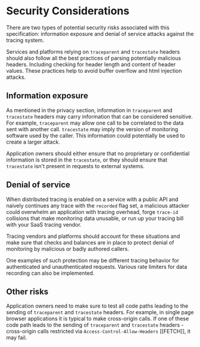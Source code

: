 # Security Considerations

There are two types of potential security risks associated with this
specification: information exposure and denial of service attacks against the
tracing system.

Services and platforms relying on `traceparent` and `tracestate` headers should
also follow all the best practices of parsing potentially malicious headers.
Including checking for header length and content of header values. These
practices help to avoid buffer overflow and html injection attacks.

## Information exposure

As mentioned in the privacy section, information in `traceparent` and
`tracestate` headers may carry information that can be considered sensitive. For
example, `traceparent` may allow one call to be correlated to the data sent with
another call. `tracestate` may imply the version of monitoring software used by
the caller. This information could potentially be used to create a larger
attack.

Application owners should either ensure that no proprietary or confidential
information is stored in the `tracestate`, or they should ensure that
`tracestate` isn't present in requests to external systems.

## Denial of service

When distributed tracing is enabled on a service with a public API and naively
continues any trace with the `recorded` flag set, a malicious attacker could
overwhelm an application with tracing overhead, forge `trace-id` collisions that
make monitoring data unusable, or run up your tracing bill with your SaaS
tracing vendor.

Tracing vendors and platforms should account for these situations and make sure
that checks and balances are in place to protect denial of monitoring by
malicious or badly authored callers.

One examples of such protection may be different tracing behavior for
authenticated and unauthenticated requests. Various rate limiters for data
recording can also be implemented.

## Other risks

Application owners need to make sure to test all code paths leading to the
sending of `traceparent` and `tracestate` headers. For example, in single page
browser applications it is typical to make cross-origin calls. If one of these
code path leads to the sending of `traceparent` and `tracestate` headers -
cross-origin calls restricted via <a
data-cite='FETCH#http-access-control-request-headers'>`Access-Control-Allow-Headers`</a>
[[FETCH]], it may fail.
